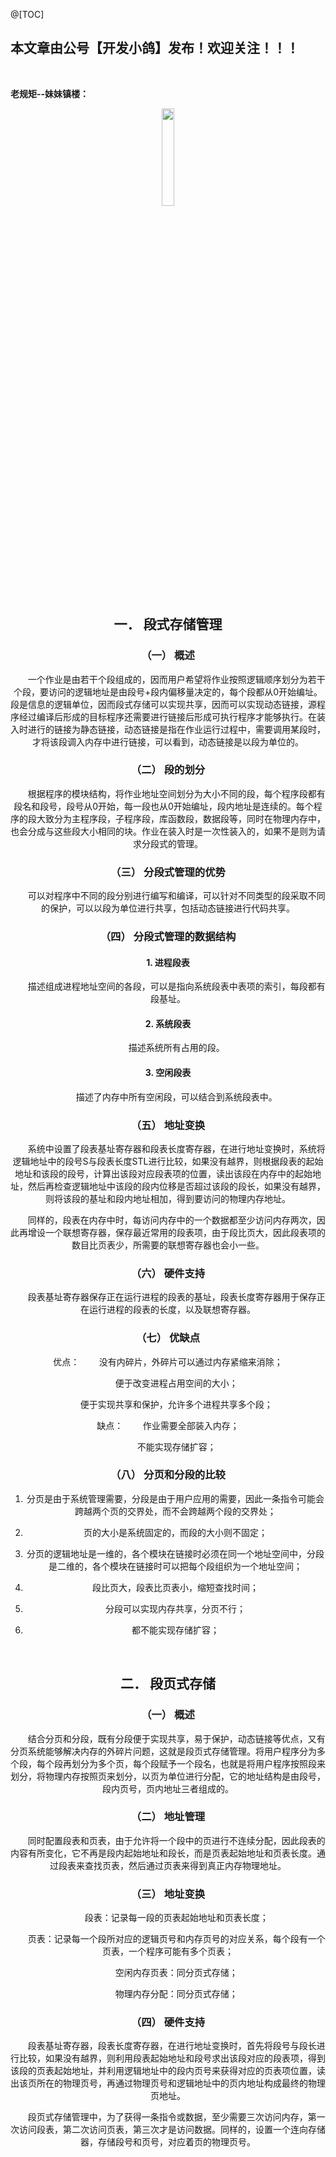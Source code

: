 ﻿@[TOC]
## 本文章由公号【开发小鸽】发布！欢迎关注！！！
<br>

**老规矩--妹妹镇楼：**
<center>
<img src="https://img-blog.csdnimg.cn/20200721223424816.JPG"   width="20%">

## 一．	段式存储管理

### （一）	概述

&nbsp;  &nbsp;  &nbsp;  &nbsp;一个作业是由若干个段组成的，因而用户希望将作业按照逻辑顺序划分为若干个段，要访问的逻辑地址是由段号+段内偏移量决定的，每个段都从0开始编址。段是信息的逻辑单位，因而段式存储可以实现共享，因而可以实现动态链接，源程序经过编译后形成的目标程序还需要进行链接后形成可执行程序才能够执行。在装入时进行的链接为静态链接，动态链接是指在作业运行过程中，需要调用某段时，才将该段调入内存中进行链接，可以看到，动态链接是以段为单位的。
<br>


### （二）	段的划分
&nbsp;  &nbsp;  &nbsp;  &nbsp;根据程序的模块结构，将作业地址空间划分为大小不同的段，每个程序段都有段名和段号，段号从0开始，每一段也从0开始编址，段内地址是连续的。每个程序的段大致分为主程序段，子程序段，库函数段，数据段等，同时在物理内存中，也会分成与这些段大小相同的块。作业在装入时是一次性装入的，如果不是则为请求分段式的管理。
<br>


### （三）	分段式管理的优势

&nbsp;  &nbsp;  &nbsp;  &nbsp;可以对程序中不同的段分别进行编写和编译，可以针对不同类型的段采取不同的保护，可以以段为单位进行共享，包括动态链接进行代码共享。
<br>


### （四）	分段式管理的数据结构

#### 1.	进程段表

&nbsp;  &nbsp;  &nbsp;  &nbsp;描述组成进程地址空间的各段，可以是指向系统段表中表项的索引，每段都有段基址。
<br>


#### 2.	系统段表

&nbsp;  &nbsp;  &nbsp;  &nbsp;描述系统所有占用的段。
<br>


#### 3.	空闲段表

&nbsp;  &nbsp;  &nbsp;  &nbsp;描述了内存中所有空闲段，可以结合到系统段表中。
<br>


### （五）	地址变换

&nbsp;  &nbsp;  &nbsp;  &nbsp;系统中设置了段表基址寄存器和段表长度寄存器，在进行地址变换时，系统将逻辑地址中的段号S与段表长度STL进行比较，如果没有越界，则根据段表的起始地址和该段的段号，计算出该段对应段表项的位置，读出该段在内存中的起始地址，然后再检查逻辑地址中该段的段内位移是否超过该段的段长，如果没有越界，则将该段的基址和段内地址相加，得到要访问的物理内存地址。

&nbsp;  &nbsp;  &nbsp;  &nbsp;同样的，段表在内存中时，每访问内存中的一个数据都至少访问内存两次，因此再增设一个联想寄存器，保存最近常用的段表项，由于段比页大，因此段表项的数目比页表少，所需要的联想寄存器也会小一些。
<br>


### （六）	硬件支持

&nbsp;  &nbsp;  &nbsp;  &nbsp;段表基址寄存器保存正在运行进程的段表的基址，段表长度寄存器用于保存正在运行进程的段表的长度，以及联想寄存器。
<br>


### （七）	优缺点

优点： 
&nbsp;  &nbsp;  &nbsp;  &nbsp;没有内碎片，外碎片可以通过内存紧缩来消除；

&nbsp;  &nbsp;  &nbsp;  &nbsp;便于改变进程占用空间的大小；

&nbsp;  &nbsp;  &nbsp;  &nbsp;便于实现共享和保护，允许多个进程共享多个段；

缺点：
&nbsp;  &nbsp;  &nbsp;  &nbsp;作业需要全部装入内存；

&nbsp;  &nbsp;  &nbsp;  &nbsp;不能实现存储扩容；
<br>


### （八）	分页和分段的比较

1.	分页是由于系统管理需要，分段是由于用户应用的需要，因此一条指令可能会跨越两个页的交界处，而不会跨越两个段的交界处；

2.	页的大小是系统固定的，而段的大小则不固定；

3.	分页的逻辑地址是一维的，各个模块在链接时必须在同一个地址空间中，分段是二维的，各个模块在链接时可以把每个段组织为一个地址空间；

4.	段比页大，段表比页表小，缩短查找时间；

5.	分段可以实现内存共享，分页不行；

6.	都不能实现存储扩容；
<br>



## 二．	段页式存储

### （一）	概述

&nbsp;  &nbsp;  &nbsp;  &nbsp;结合分页和分段，既有分段便于实现共享，易于保护，动态链接等优点，又有分页系统能够解决内存的外碎片问题，这就是段页式存储管理。将用户程序分为多个段，每个段再划分为多个页，每个段赋予一个段名，也就是将用户程序按照段来划分，将物理内存按照页来划分，以页为单位进行分配，它的地址结构是由段号，段内页号，页内地址三者组成的。
<br>


### （二）	地址管理

&nbsp;  &nbsp;  &nbsp;  &nbsp;同时配置段表和页表，由于允许将一个段中的页进行不连续分配，因此段表的内容有所变化，它不再是段内起始地址和段长，而是页表起始地址和页表长度。通过段表来查找页表，然后通过页表来得到真正内存物理地址。
<br>


### （三）	地址变换

&nbsp;  &nbsp;  &nbsp;  &nbsp;段表：记录每一段的页表起始地址和页表长度；

&nbsp;  &nbsp;  &nbsp;  &nbsp;页表：记录每一个段所对应的逻辑页号和内存页号的对应关系，每个段有一个页表，一个程序可能有多个页表；

&nbsp;  &nbsp;  &nbsp;  &nbsp;空闲内存页表：同分页式存储；

&nbsp;  &nbsp;  &nbsp;  &nbsp;物理内存分配：同分页式存储；
<br>


### （四）	硬件支持

&nbsp;  &nbsp;  &nbsp;  &nbsp;段表基址寄存器，段表长度寄存器，在进行地址变换时，首先将段号与段长进行比较，如果没有越界，则利用段表起始地址和段号求出该段对应的段表项，得到该段的页表起始地址，并利用逻辑地址中的段内页号来获得对应的页表项位置，读出该页所在的物理页号，再通过物理页号和逻辑地址中的页内地址构成最终的物理页地址。

&nbsp;  &nbsp;  &nbsp;  &nbsp;段页式存储管理中，为了获得一条指令或数据，至少需要三次访问内存，第一次访问段表，第二次访问页表，第三次才是访问数据。同样的，设置一个连向存储器，存储段号和页号，对应着页的物理页号。




